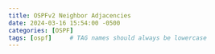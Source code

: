 ```yaml
---
title: OSPFv2 Neighbor Adjacencies
date: 2024-03-16 15:54:00 -0500
categories: [OSPF]
tags: [ospf]     # TAG names should always be lowercase
---
```



